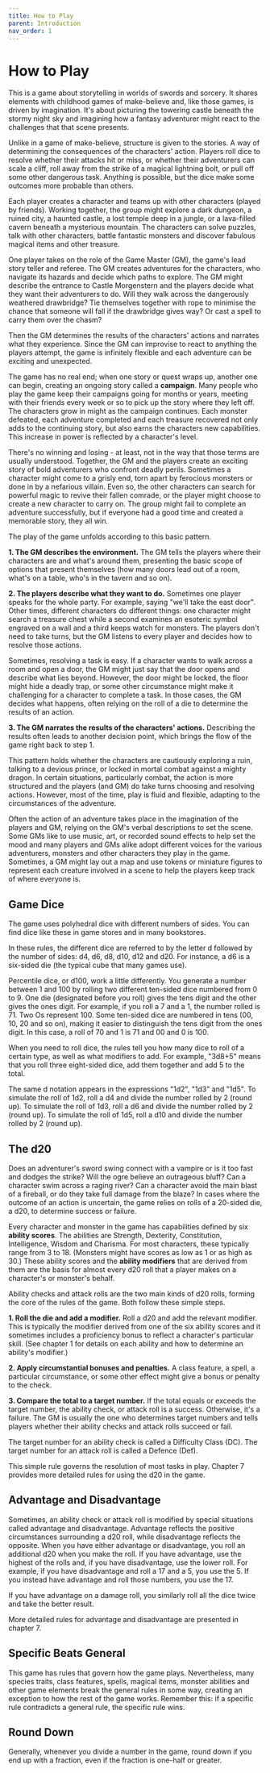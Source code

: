 ```yaml
---
title: How to Play
parent: Introduction
nav_order: 1
---
```


# How to Play

This is a game about storytelling in worlds of swords and sorcery. It shares elements with childhood games of make-believe and, like those games, is driven by imagination. It's about picturing the towering castle beneath the stormy night sky and imagining how a fantasy adventurer might react to the challenges that that scene presents.  

Unlike in a game of make-believe, structure is given to the stories. A way of determining the consequences of the characters' action. Players roll dice to resolve whether their attacks hit or miss, or whether their adventurers can scale a cliff, roll away from the strike of a magical lightning bolt, or pull off some other dangerous task. Anything is possible, but the dice make some outcomes more probable than others.

Each player creates a character and teams up with other characters (played by friends). Working together, the group might explore a dark dungeon, a ruined city, a haunted castle, a lost temple deep in a jungle, or a lava-filled cavern beneath a mysterious mountain. The characters can solve puzzles, talk with other characters, battle fantastic monsters and discover fabulous magical items and other treasure.

One player takes on the role of the Game Master (GM), the game's lead story teller and referee. The GM creates adventures for the characters, who navigate its hazards and decide which paths to explore. The GM might describe the entrance to Castle Morgenstern and the players decide what they want their adventurers to do. Will they walk across the dangerously weathered drawbridge? Tie themselves together with rope to minimise the chance that someone will fall if the drawbridge gives way? Or cast a spell to carry them over the chasm?

Then the GM determines the results of the characters' actions and narrates what they experience. Since the GM can improvise to react to anything the players attempt, the game is infinitely flexible and each adventure can be exciting and unexpected.

The game has no real end; when one story or quest wraps up, another one can begin, creating an ongoing story called a **campaign**. Many people who play the game keep their campaigns going for months or years, meeting with their friends every week or so to pick up the story where they left off. The characters grow in might as the campaign continues. Each monster defeated, each adventure completed and each treasure recovered not only adds to the continuing story, but also earns the characters new capabilities. This increase in power is reflected by a character's level.

There's no winning and losing - at least, not in the way that those terms are usually understood. Together, the GM and the players create an exciting story of bold adventurers who confront deadly perils. Sometimes a character might come to a grisly end, torn apart by ferocious monsters or done in by a nefarious villain. Even so, the other characters can search for powerful magic to revive their fallen comrade, or the player might choose to create a new character to carry on. The group might fail to complete an adventure successfully, but if everyone had a good time and created a memorable story, they all win.

The play of the game unfolds according to this basic pattern.

**1. The GM describes the environment.** The GM tells the players where their characters are and what's around them, presenting the basic scope of options that present themselves (how many doors lead out of a room, what's on a table, who's in the tavern and so on).

**2. The players describe what they want to do.** Sometimes one player speaks for the whole party. For example, saying "we'll take the east door". Other times, different characters do different things: one character might search a treasure chest while a second examines an esoteric symbol engraved on a wall and a third keeps watch for monsters. The players don't need to take turns, but the GM listens to every player and decides how to resolve those actions.

Sometimes, resolving a task is easy. If a character wants to walk across a room and open a door, the GM might just say that the door opens and describe what lies beyond. However, the door might be locked, the floor might hide a deadly trap, or some other circumstance might make it challenging for a character to complete a task. In those cases, the GM decides what happens, often relying on the roll of a die to determine the results of an action.

**3. The GM narrates the results of the characters' actions.** Describing the results often leads to another decision point, which brings the flow of the game right back to step 1.

This pattern holds whether the characters are cautiously exploring a ruin, talking to a devious prince, or locked in mortal combat against a mighty dragon. In certain situations, particularly combat, the action is more structured and the players (and GM) do take turns choosing and resolving actions. However, most of the time, play is fluid and flexible, adapting to the circumstances of the adventure.

Often the action of an adventure takes place in the imagination of the players and GM, relying on the GM's verbal descriptions to set the scene. Some GMs like to use music, art, or recorded sound effects to help set the mood and many players and GMs alike adopt different voices for the various adventurers, monsters and other characters they play in the game. Sometimes, a GM might lay out a map and use tokens or miniature figures to represent each creature involved in a scene to help the players keep track of where everyone is.

## Game Dice
The game uses polyhedral dice with different numbers of sides. You can find dice like these in game stores and in many bookstores.

In these rules, the different dice are referred to by the letter d followed by the number of sides: d4, d6, d8, d10, d12 and d20. For instance, a d6 is a six-sided die (the typical cube that many games use).

Percentile dice, or d100, work a little differently. You generate a number between 1 and 100 by rolling two different ten-sided dice numbered from 0 to 9. One die (designated before you roll) gives the tens digit and the other gives the ones digit. For example, if you roll a 7 and a 1, the number rolled is 71. Two Os represent 100. Some ten-sided dice are numbered in tens (00, 10, 20 and so on), making it easier to distinguish the tens digit from the ones digit. In this case, a roll of 70 and 1 is 71 and 00 and 0 is 100.

When you need to roll dice, the rules tell you how many dice to roll of a certain type, as well as what modifiers to add. For example, "3d8+5" means that you roll three eight-sided dice, add them together and add 5 to the total.

The same d notation appears in the expressions "1d2", "1d3" and "1d5". To simulate the roll of 1d2, roll a d4 and divide the number rolled by 2 (round up). To simulate the roll of 1d3, roll a d6 and divide the number rolled by 2 (round up). To simulate the roll of 1d5, roll a d10 and divide the number rolled by 2 (round up).

## The d20
Does an adventurer's sword swing connect with a vampire or is it too fast and dodges the strike? Will the ogre believe an outrageous bluff? Can a character swim across a raging river? Can a character avoid the main blast of a fireball, or do they take full damage from the blaze? In cases where the outcome of an action is uncertain, the game relies on rolls of a 20-sided die, a d20, to determine success or failure.

Every character and monster in the game has capabilities defined by six **ability scores**. The abilities are Strength, Dexterity, Constitution, Intelligence, Wisdom and Charisma. For most characters, these typically range from 3 to 18. (Monsters might have scores as low as 1 or as high as 30.) These ability scores and the **ability modifiers** that are derived from them are the basis for almost every d20 roll that a player makes on a character's or monster's behalf.

Ability checks and attack rolls are the two main kinds of d20 rolls, forming the core of the rules of the game. Both follow these simple steps.

**1. Roll the die and add a modifier.** Roll a d20 and add the relevant modifier. This is typically the modifier derived from one of the six ability scores and it sometimes includes a proficiency bonus to reflect a character's particular skill. (See chapter 1 for details on each ability and how to determine an ability's modifier.)

**2. Apply circumstantial bonuses and penalties.** A class feature, a spell, a particular circumstance, or some other effect might give a bonus or penalty to the check.

**3. Compare the total to a target number.** If the total equals or exceeds the target number, the ability check, or attack roll is a success. Otherwise, it's a failure. The GM is usually the one who determines target numbers and tells players whether their ability checks and attack rolls succeed or fail.

The target number for an ability check is called a Difficulty Class (DC). The target number for an attack roll is called a Defence (Def).

This simple rule governs the resolution of most tasks in play. Chapter 7 provides more detailed rules for using the d20 in the game.

## Advantage and Disadvantage
Sometimes, an ability check or attack roll is modified by special situations called advantage and disadvantage. Advantage reflects the positive circumstances surrounding a d20 roll, while disadvantage reflects the opposite. When you have either advantage or disadvantage, you roll an additional d20 when you make the roll. If you have advantage, use the highest of the rolls and, if you have disadvantage, use the lower roll. For example, if you have disadvantage and roll a 17 and a 5, you use the 5. If you instead have advantage and roll those numbers, you use the 17.

If you have advantage on a damage roll, you similarly roll all the dice twice and take the better result.

More detailed rules for advantage and disadvantage are presented in chapter 7.

## Specific Beats General
This game has rules that govern how the game plays. Nevertheless, many species traits, class features, spells, magical items, monster abilities and other game elements break the general rules in some way, creating an exception to how the rest of the game works. Remember this: if a specific rule contradicts a general rule, the specific rule wins.

## Round Down
Generally, whenever you divide a number in the game, round down if you end up with a fraction, even if the fraction is one-half or greater.

